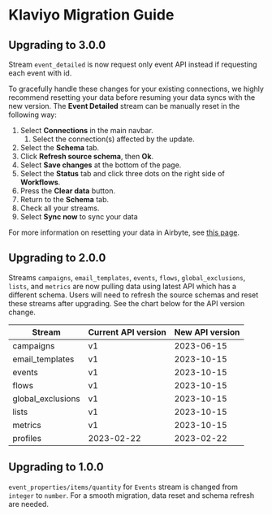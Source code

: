 # Klaviyo Migration Guide

## Upgrading to 3.0.0
Stream `event_detailed` is now request only event API instead if requesting each event with id. 

To gracefully handle these changes for your existing connections, we highly recommend resetting your data before 
resuming your data syncs with the new version. The **Event Detailed** stream can be manually reset in the following way:

1. Select **Connections** in the main navbar.
   1. Select the connection(s) affected by the update.
2. Select the **Schema** tab.
3. Click **Refresh source schema**, then **Ok**.
4. Select **Save changes** at the bottom of the page.
5. Select the **Status** tab and click three dots on the right side of **Workflows**.
6. Press the **Clear data** button.
7. Return to the **Schema** tab.
8. Check all your streams.
9. Select **Sync now** to sync your data

For more information on resetting your data in Airbyte, see [this page](/operator-guides/clear).

## Upgrading to 2.0.0

Streams `campaigns`, `email_templates`, `events`, `flows`, `global_exclusions`, `lists`, and `metrics` are now pulling
data using latest API which has a different schema. Users will need to refresh the source schemas and reset these
streams after upgrading. See the chart below for the API version change.

| Stream            | Current API version | New API version |
|-------------------|---------------------|-----------------|
| campaigns         | v1                  | 2023-06-15      |
| email_templates   | v1                  | 2023-10-15      |
| events            | v1                  | 2023-10-15      |
| flows             | v1                  | 2023-10-15      |
| global_exclusions | v1                  | 2023-10-15      |
| lists             | v1                  | 2023-10-15      |
| metrics           | v1                  | 2023-10-15      |
| profiles          | 2023-02-22          | 2023-02-22      |

## Upgrading to 1.0.0

`event_properties/items/quantity` for `Events` stream is changed from `integer` to `number`.
For a smooth migration, data reset and schema refresh are needed.
